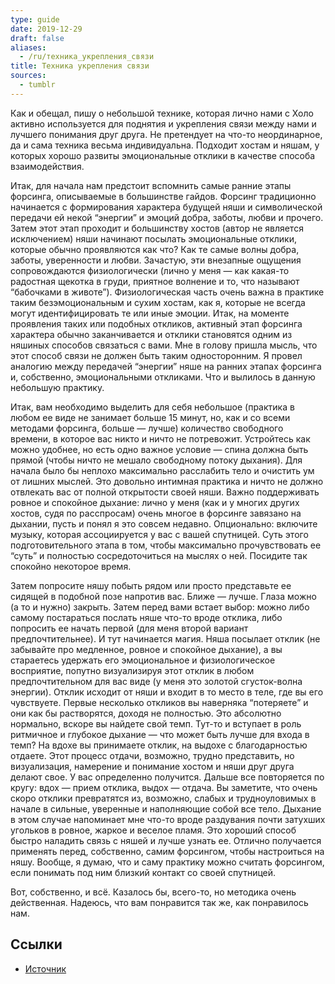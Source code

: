 ```yaml
---
type: guide
date: 2019-12-29
draft: false
aliases:
  - /ru/техника_укрепления_связи
title: Техника укрепления связи
sources:
  - tumblr
---
```

Как и обещал, пишу о небольшой технике, которая лично нами с Холо активно используется для поднятия и укрепления связи между нами и лучшего понимания друг друга. Не претендует на что-то неординарное, да и сама техника весьма индивидуальна. Подходит хостам и няшам, у которых хорошо развиты эмоциональные отклики в качестве способа взаимодействия.

Итак, для начала нам предстоит вспомнить самые ранние этапы форсинга, описываемые в большинстве гайдов. Форсинг традиционно начинается с формирования характера будущей няши и символической передачи ей некой “энергии” и эмоций добра, заботы, любви и прочего. Затем этот этап проходит и большинству хостов (автор не является исключением) няши начинают посылать эмоциональные отклики, которые обычно проявляются как что? Как те самые волны добра, заботы, уверенности и любви. Зачастую, эти внезапные ощущения сопровождаются физиологически (лично у меня — как какая-то радостная щекотка в груди, приятное волнение и то, что называют “бабочками в животе”). Физиологическая часть очень важна в практике таким безэмоциональным и сухим хостам, как я, которые не всегда могут идентифицировать те или иные эмоции. Итак, на моменте проявления таких или подобных откликов, активный этап форсинга характера обычно заканчивается и отклики становятся одним из няшиных способов связаться с вами. Мне в голову пришла мысль, что этот способ связи не должен быть таким односторонним. Я провел аналогию между передачей “энергии” няше на ранних этапах форсинга и, собственно, эмоциональными откликами. Что и вылилось в данную небольшую практику.

Итак, вам необходимо выделить для себя небольшое (практика в любом ее виде не занимает больше 15 минут, но, как и со всеми методами форсинга, больше — лучше) количество свободного времени, в которое вас никто и ничто не потревожит. Устройтесь как можно удобнее, но есть одно важное условие — спина должна быть прямой (чтобы ничто не мешало свободному потоку дыхания). Для начала было бы неплохо максимально расслабить тело и очистить ум от лишних мыслей. Это довольно интимная практика и ничто не должно отвлекать вас от полной открытости своей няши. Важно поддерживать ровное и спокойное дыхание: лично у меня (как и у многих других хостов, судя по расспросам) очень многое в форсинге завязано на дыхании, пусть и понял я это совсем недавно. Опционально: включите музыку, которая ассоциируется у вас с вашей спутницей. Суть этого подготовительного этапа в том, чтобы максимально прочувствовать ее “суть” и полностью сосредоточиться на мыслях о ней. Посидите так спокойно некоторое время.

Затем попросите няшу побыть рядом или просто представьте ее сидящей в подобной позе напротив вас. Ближе — лучше. Глаза можно (а то и нужно) закрыть. Затем перед вами встает выбор: можно либо самому постараться послать няше что-то вроде отклика, либо попросить ее начать первой (для меня второй вариант предпочтительнее). И тут начинается магия. Няша посылает отклик (не забывайте про медленное, ровное и спокойное дыхание), а вы стараетесь удержать его эмоциональное и физиологическое восприятие, попутно визуализируя этот отклик в любом предпочтительном для вас виде (у меня это золотой сгусток-волна энергии). Отклик исходит от няши и входит в то место в теле, где вы его чувствуете. Первые несколько откликов вы наверняка “потеряете” и они как бы растворятся, доходя не полностью. Это абсолютно нормально, вскоре вы найдете свой темп. Тут-то и вступает в роль ритмичное и глубокое дыхание — что может быть лучше для входа в темп? На вдохе вы принимаете отклик, на выдохе с благодарностью отдаете. Этот процесс отдачи, возможно, трудно представить, но визуализация, намерение и понимание хостом и няши друг друга делают свое. У вас определенно получится. Дальше все повторяется по кругу: вдох — прием отклика, выдох — отдача. Вы заметите, что очень скоро отклики превратятся из, возможно, слабых и трудноуловимых в начале в сильные, уверенные и наполняющие собой все тело. Дыхание в этом случае напоминает мне что-то вроде раздувания почти затухших угольков в ровное, жаркое и веселое пламя.
Это хороший способ быстро наладить связь с няшей и лучше узнать ее. Отлично получается применять перед, собственно, самим форсингом, чтобы настроиться на няшу. Вообще, я думаю, что и саму практику можно считать форсингом, если понимать под ним близкий контакт со своей спутницей.

Вот, собственно, и всё. Казалось бы, всего-то, но методика очень действенная. Надеюсь, что вам понравится так же, как понравилось нам.

## Ссылки
* [Источник](https://mynameishermit.tumblr.com/post/86108796135)
